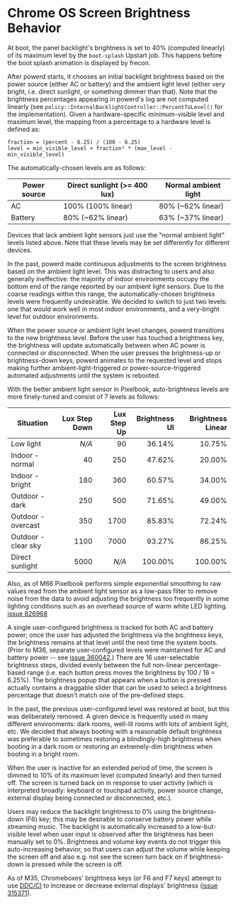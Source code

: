 # Chrome OS Screen Brightness Behavior

At boot, the panel backlight's brightness is set to 40% (computed linearly) of
its maximum level by the `boot-splash` Upstart job. This happens before the boot
splash animation is displayed by frecon.

After powerd starts, it chooses an initial backlight brightness based on the
power source (either AC or battery) and the ambient light level (either very
bright, i.e. direct sunlight, or something dimmer than that). Note that the
brightness percentages appearing in powerd's log are not computed linearly (see
`policy::InternalBacklightController::PercentToLevel()` for the implementation).
Given a hardware-specific minimum-visible level and maximum level, the mapping
from a percentage to a hardware level is defined as:

```
fraction = (percent - 6.25) / (100 - 6.25)
level = min_visible_level + fraction² * (max_level - min_visible_level)
```

The automatically-chosen levels are as follows:

| Power source | Direct sunlight (>= 400 lux) | Normal ambient light |
|--------------|------------------------------|----------------------|
| AC           | 100% (100% linear)           | 80% (~62% linear)    |
| Battery      | 80% (~62% linear)            | 63% (~37% linear)    |

Devices that lack ambient light sensors just use the "normal ambient light"
levels listed above. Note that these levels may be set differently for different
devices.

In the past, powerd made continuous adjustments to the screen brightness based
on the ambient light level. This was distracting to users and also generally
ineffective: the majority of indoor environments occupy the bottom end of the
range reported by our ambient light sensors. Due to the coarse readings within
this range, the automatically-chosen brightness levels were frequently
undesirable. We decided to switch to just two levels: one that would work well
in most indoor environments, and a very-bright level for outdoor environments.

When the power source or ambient light level changes, powerd transitions to the
new brightness level. Before the user has touched a brightness key, the
brightness will update automatically between when AC power is connected or
disconnected. When the user presses the brightness-up or brightness-down keys,
powerd animates to the requested level and stops making further
ambient-light-triggered or power-source-triggered automated adjustments until
the system is rebooted.

With the better ambient light sensor in Pixelbook, auto-brightness levels are
more finely-tuned and consist of 7 levels as follows:

|Situation          |Lux Step Down|Lux Step Up|Brightness UI|Brightness Linear|
|-------------------|------------:|----------:|------------:|----------------:|
|Low light          |   *N/A*     |      90   |   36.14%    |      10.75%     |
|Indoor - normal    |      40     |     250   |   47.62%    |      20.00%     |
|Indoor - bright    |     180     |     360   |   60.57%    |      34.00%     |
|Outdoor - dark     |     250     |     500   |   71.65%    |      49.00%     |
|Outdoor - overcast |     350     |    1700   |   85.83%    |      72.24%     |
|Outdoor - clear sky|    1100     |    7000   |   93.27%    |      86.25%     |
|Direct sunlight    |    5000     |   *N/A*   |  100.00%    |     100.00%     |

Also, as of M66 Pixelbook performs simple exponential smoothing to raw values
read from the ambient light sensor as a low-pass filter to remove noise from
the data to avoid adjusting the brightness too frequently in some lighting
conditions such as an overhead source of warm white LED lighting. [issue 826968]

A single user-configured brightness is tracked for both AC and battery power;
once the user has adjusted the brightness via the brightness keys, the
brightness remains at that level until the next time the system boots. (Prior to
M36, separate user-configured levels were maintained for AC and battery power --
see [issue 360042].) There are 16 user-selectable
brightness steps, divided evenly between the full non-linear percentage-based
range (i.e. each button press moves the brightness by 100 / 16 = 6.25%). The
brightness popup that appears when a button is pressed actually contains a
draggable slider that can be used to select a brightness percentage that doesn't
match one of the pre-defined steps.

In the past, the previous user-configured level was restored at boot, but this
was deliberately removed. A given device is frequently used in many different
environments: dark rooms, well-lit rooms with lots of ambient light, etc. We
decided that always booting with a reasonable default brightness was preferable
to sometimes restoring a blindingly-high brightness when booting in a dark room
or restoring an extremely-dim brightness when booting in a bright room.

When the user is inactive for an extended period of time, the screen is dimmed
to 10% of its maximum level (computed linearly) and then turned off. The screen
is turned back on in response to user activity (which is interpreted broadly:
keyboard or touchpad activity, power source change, external display being
connected or disconnected, etc.).

Users may reduce the backlight brightness to 0% using the brightness-down (F6)
key; this may be desirable to conserve battery power while streaming music. The
backlight is automatically increased to a low-but-visible level when user input
is observed after the brightness has been manually set to 0%. Brightness and
volume key events do not trigger this auto-increasing behavior, so that users
can adjust the volume while keeping the screen off and also e.g. not see the
screen turn back on if brightness-down is pressed while the screen is off.

As of M35, Chromeboxes' brightness keys (or F6 and F7 keys) attempt to use
[DDC/CI] to increase or decrease external displays' brightness ([issue 315371]).

[issue 360042]: https://crbug.com/360042
[DDC/CI]: https://en.wikipedia.org/wiki/Display_Data_Channel#DDC.2FCI
[issue 315371]: https://crbug.com/315371
[issue 826968]: https://crbug.com/826968
